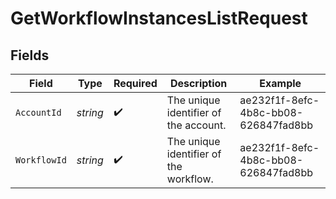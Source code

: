 # GetWorkflowInstancesListRequest


## Fields

| Field                                  | Type                                   | Required                               | Description                            | Example                                |
| -------------------------------------- | -------------------------------------- | -------------------------------------- | -------------------------------------- | -------------------------------------- |
| `AccountId`                            | *string*                               | :heavy_check_mark:                     | The unique identifier of the account.  | ae232f1f-8efc-4b8c-bb08-626847fad8bb   |
| `WorkflowId`                           | *string*                               | :heavy_check_mark:                     | The unique identifier of the workflow. | ae232f1f-8efc-4b8c-bb08-626847fad8bb   |